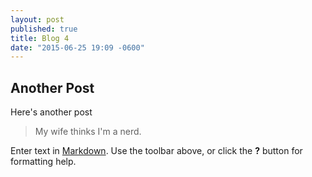 ```yaml
---
layout: post
published: true
title: Blog 4
date: "2015-06-25 19:09 -0600"
---
```



## Another Post

Here's another post

>My wife thinks I'm a nerd.

Enter text in [Markdown](http://daringfireball.net/projects/markdown/). Use the toolbar above, or click the **?** button for formatting help.
